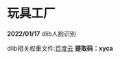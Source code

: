 # 玩具工厂
**2022/01/17**  dlib人脸识别

dlib相关权重文件:[百度云](https://pan.baidu.com/s/1MgPKsW8xYR1y5nqy4ccEuw) **提取码：xyca**
